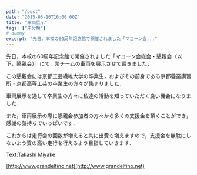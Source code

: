 ```yaml
---
path: "/post"
date: "2015-05-16T16:00:00Z"
title: "車両展示"
tags: ["未分類"]
# dummy
excerpt: "先日，本校の60周年記念館で開催されました「マコーン会..."
---
```




[](16-1.jpg)

先日，本校の60周年記念館で開催されました「マコーン会総会・懇親会（以下，懇親会）」にて，幣チームの車両を展示させて頂きました．

この懇親会には京都工芸繊維大学の卒業生，およびその前身である京都養蚕講習所・京都高等工芸の卒業生の方々が集まりました．

車両展示を通して卒業生の方々に私達の活動を知っていただく良い機会になりました．

また，車両展示の際に懇親会参加者の方々から多くの支援金を頂くことができ，感謝の気持ちでいっぱいです．

これからは走行会の回数が増えると共に出費も増えますので，支援金を無駄にしないよう質の高い走行を行えるよう目指していきます．

Text:Takashi Miyake

[http://www.grandelfino.net](http://www.grandelfino.net)

